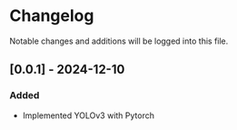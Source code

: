 # Changelog

Notable changes and additions will be logged into this file.

## [0.0.1] - 2024-12-10

### Added
 - Implemented YOLOv3 with Pytorch